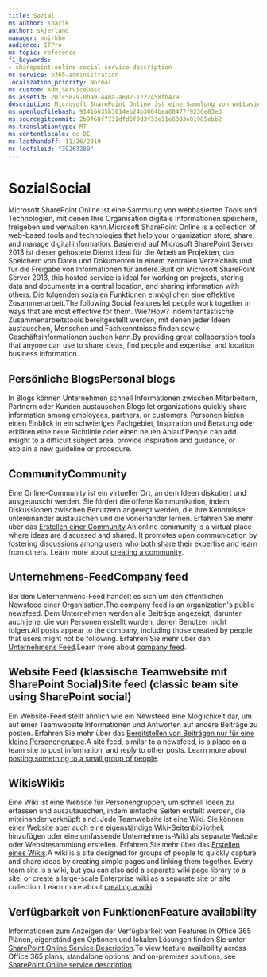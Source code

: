 ```yaml
---
title: Sozial
ms.author: sharik
author: skjerland
manager: mnirkhe
audience: ITPro
ms.topic: reference
f1_keywords:
- sharepoint-online-social-service-description
ms.service: o365-administration
localization_priority: Normal
ms.custom: Adm_ServiceDesc
ms.assetid: 207c5829-0ba9-440a-a602-1222458fb479
description: Microsoft SharePoint Online ist eine Sammlung von webbasierten Tools und Technologien, mit denen Ihre Organisation digitale Informationen speichern, freigeben und verwalten kann. Aufbauend auf Microsoft SharePoint Server 2013 ist dieser gehostete Dienst ideal für die Arbeit an Projekten, das Speichern von Daten und Dokumenten an einer zentralen Stelle und die Freigabe von Informationen für andere.
ms.openlocfilehash: 91416635b3014eb24b3004bea00477f9236e83e3
ms.sourcegitcommit: 2b9f68f7731dfd6f9d3f33e31e6303e81985ebb2
ms.translationtype: MT
ms.contentlocale: de-DE
ms.lasthandoff: 11/26/2019
ms.locfileid: "39263289"
---
```

# <a name="social"></a><span data-ttu-id="3a7d2-104">Sozial</span><span class="sxs-lookup"><span data-stu-id="3a7d2-104">Social</span></span>

<span data-ttu-id="3a7d2-105">Microsoft SharePoint Online ist eine Sammlung von webbasierten Tools und Technologien, mit denen Ihre Organisation digitale Informationen speichern, freigeben und verwalten kann.</span><span class="sxs-lookup"><span data-stu-id="3a7d2-105">Microsoft SharePoint Online is a collection of web-based tools and technologies that help your organization store, share, and manage digital information.</span></span> <span data-ttu-id="3a7d2-106">Basierend auf Microsoft SharePoint Server 2013 ist dieser gehostete Dienst ideal für die Arbeit an Projekten, das Speichern von Daten und Dokumenten in einem zentralen Verzeichnis und für die Freigabe von Informationen für andere.</span><span class="sxs-lookup"><span data-stu-id="3a7d2-106">Built on Microsoft SharePoint Server 2013, this hosted service is ideal for working on projects, storing data and documents in a central location, and sharing information with others.</span></span> <span data-ttu-id="3a7d2-107">Die folgenden sozialen Funktionen ermöglichen eine effektive Zusammenarbeit.</span><span class="sxs-lookup"><span data-stu-id="3a7d2-107">The following Social features let people work together in ways that are most effective for them.</span></span> <span data-ttu-id="3a7d2-108">Wie?</span><span class="sxs-lookup"><span data-stu-id="3a7d2-108">How?</span></span> <span data-ttu-id="3a7d2-109">Indem fantastische Zusammenarbeitstools bereitgestellt werden, mit denen jeder Ideen austauschen, Menschen und Fachkenntnisse finden sowie Geschäftsinformationen suchen kann.</span><span class="sxs-lookup"><span data-stu-id="3a7d2-109">By providing great collaboration tools that anyone can use to share ideas, find people and expertise, and location business information.</span></span> 
  
## <a name="personal-blogs"></a><span data-ttu-id="3a7d2-110">Persönliche Blogs</span><span class="sxs-lookup"><span data-stu-id="3a7d2-110">Personal blogs</span></span>

<span data-ttu-id="3a7d2-111">In Blogs können Unternehmen schnell Informationen zwischen Mitarbeitern, Partnern oder Kunden austauschen.</span><span class="sxs-lookup"><span data-stu-id="3a7d2-111">Blogs let organizations quickly share information among employees, partners, or customers.</span></span> <span data-ttu-id="3a7d2-112">Personen bieten einen Einblick in ein schwieriges Fachgebiet, Inspiration und Beratung oder erklären eine neue Richtlinie oder einen neuen Ablauf.</span><span class="sxs-lookup"><span data-stu-id="3a7d2-112">People can add insight to a difficult subject area, provide inspiration and guidance, or explain a new guideline or procedure.</span></span>
  
## <a name="community"></a><span data-ttu-id="3a7d2-113">Community</span><span class="sxs-lookup"><span data-stu-id="3a7d2-113">Community</span></span>

<span data-ttu-id="3a7d2-p104">Eine Online-Community ist ein virtueller Ort, an dem Ideen diskutiert und ausgetauscht werden. Sie fördert die offene Kommunikation, indem Diskussionen zwischen Benutzern angeregt werden, die ihre Kenntnisse untereinander austauschen und die voneinander lernen. Erfahren Sie mehr über das [Erstellen einer Community](https://go.microsoft.com/fwlink/p/?LinkId=271061).</span><span class="sxs-lookup"><span data-stu-id="3a7d2-p104">An online community is a virtual place where ideas are discussed and shared. It promotes open communication by fostering discussions among users who both share their expertise and learn from others. Learn more about [creating a community](https://go.microsoft.com/fwlink/p/?LinkId=271061).</span></span>
  
## <a name="company-feed"></a><span data-ttu-id="3a7d2-117">Unternehmens-Feed</span><span class="sxs-lookup"><span data-stu-id="3a7d2-117">Company feed</span></span>

<span data-ttu-id="3a7d2-118">Bei dem Unternehmens-Feed handelt es sich um den öffentlichen Newsfeed einer Organisation.</span><span class="sxs-lookup"><span data-stu-id="3a7d2-118">The company feed is an organization's public newsfeed.</span></span> <span data-ttu-id="3a7d2-119">Dem Unternehmen werden alle Beiträge angezeigt, darunter auch jene, die von Personen erstellt wurden, denen Benutzer nicht folgen.</span><span class="sxs-lookup"><span data-stu-id="3a7d2-119">All posts appear to the company, including those created by people that users might not be following.</span></span> <span data-ttu-id="3a7d2-120">Erfahren Sie mehr über den [Unternehmens Feed](https://support.office.com/article/D1A6A747-5789-498F-9DB5-C5692A9C9559).</span><span class="sxs-lookup"><span data-stu-id="3a7d2-120">Learn more about [company feed](https://support.office.com/article/D1A6A747-5789-498F-9DB5-C5692A9C9559).</span></span>
  
## <a name="site-feed-classic-team-site-using-sharepoint-social"></a><span data-ttu-id="3a7d2-121">Website Feed (klassische Teamwebsite mit SharePoint Social)</span><span class="sxs-lookup"><span data-stu-id="3a7d2-121">Site feed (classic team site using SharePoint social)</span></span>

<span data-ttu-id="3a7d2-p106">Ein Website-Feed stellt ähnlich wie ein Newsfeed eine Möglichkeit dar, um auf einer Teamwebsite Informationen und Antworten auf andere Beiträge zu posten. Erfahren Sie mehr über das [Bereitstellen von Beiträgen nur für eine kleine Personengruppe](https://go.microsoft.com/fwlink/p/?LinkId=271071).</span><span class="sxs-lookup"><span data-stu-id="3a7d2-p106">A site feed, similar to a newsfeed, is a place on a team site to post information, and reply to other posts. Learn more about [posting something to a small group of people](https://go.microsoft.com/fwlink/p/?LinkId=271071).</span></span>
  
## <a name="wikis"></a><span data-ttu-id="3a7d2-124">Wikis</span><span class="sxs-lookup"><span data-stu-id="3a7d2-124">Wikis</span></span>

<span data-ttu-id="3a7d2-p107">Eine Wiki ist eine Website für Personengruppen, um schnell Ideen zu erfassen und auszutauschen, indem einfache Seiten erstellt werden, die miteinander verknüpft sind. Jede Teamwebsite ist eine Wiki. Sie können einer Website aber auch eine eigenständige Wiki-Seitenbibliothek hinzufügen oder eine umfassende Unternehmens-Wiki als separate Website oder Websitesammlung erstellen. Erfahren Sie mehr über das [Erstellen eines Wikis](https://go.microsoft.com/fwlink/p/?LinkId=271358).</span><span class="sxs-lookup"><span data-stu-id="3a7d2-p107">A wiki is a site designed for groups of people to quickly capture and share ideas by creating simple pages and linking them together. Every team site is a wiki, but you can also add a separate wiki page library to a site, or create a large-scale Enterprise wiki as a separate site or site collection. Learn more about [creating a wiki](https://go.microsoft.com/fwlink/p/?LinkId=271358).</span></span>
  
## <a name="feature-availability"></a><span data-ttu-id="3a7d2-128">Verfügbarkeit von Funktionen</span><span class="sxs-lookup"><span data-stu-id="3a7d2-128">Feature availability</span></span>

<span data-ttu-id="3a7d2-129">Informationen zum Anzeigen der Verfügbarkeit von Features in Office 365 Plänen, eigenständigen Optionen und lokalen Lösungen finden Sie unter [SharePoint Online Service Description](sharepoint-online-service-description.md).</span><span class="sxs-lookup"><span data-stu-id="3a7d2-129">To view feature availability across Office 365 plans, standalone options, and on-premises solutions, see [SharePoint Online service description](sharepoint-online-service-description.md).</span></span>
